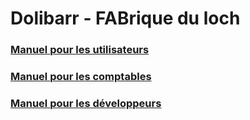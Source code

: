 # Dolibarr - FABrique du loch

### [Manuel pour les utilisateurs](docs/USER.md)

### [Manuel pour les comptables](docs/COMPTA.md)

### [Manuel pour les développeurs](https://github.com/fabloch/docker-dolibarr-plus/blob/master/docs/DEV.md)
